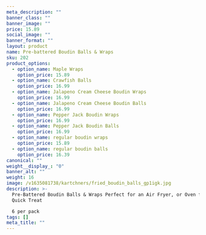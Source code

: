 ```yaml
---
meta_description: ""
banner_class: ""
banner_image: ""
price: 15.89
social_image: ""
banner_format: ""
layout: product
name: Pre-battered Boudin Balls & Wraps
sku: 202
product_options:
  - option_name: Maple Wraps
    option_price: 15.89
  - option_name: Crawfish Balls
    option_price: 16.99
  - option_name: Jalapeno Cream Cheese Boudin Wraps
    option_price: 16.99
  - option_name: Jalapeno Cream Cheese Boudin Balls
    option_price: 16.99
  - option_name: Pepper Jack Boudin Wraps
    option_price: 16.99
  - option_name: Pepper Jack Boudin Balls
    option_price: 16.99
  - option_name: regular boudin wraps
    option_price: 15.89
  - option_name: regular boudin balls
    option_price: 16.39
canonical: ""
weight__display_: "0"
banner_alt: ""
weight: 16
image: /v1635081738/kartchners/fried_boudin_balls_gp1igk.jpg
description: >-
  Pre-Battered Boudin Balls & Wraps Perfect for an Air Fryer, or Oven for a
  Quick Treat

  6 per pack
tags: []
meta_title: ""
---
```

